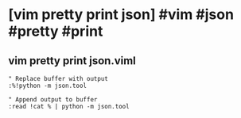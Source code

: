 # [vim pretty print json] #vim #json #pretty #print

## vim pretty print json.viml

```viml
" Replace buffer with output
:%!python -m json.tool

" Append output to buffer
:read !cat % | python -m json.tool
```

